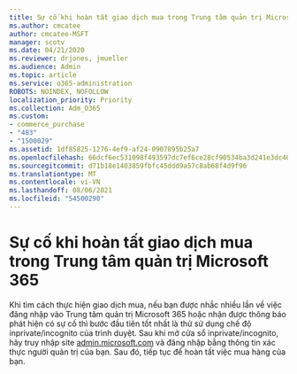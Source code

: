 ```yaml
---
title: Sự cố khi hoàn tất giao dịch mua trong Trung tâm quản trị Microsoft 365
ms.author: cmcatee
author: cmcatee-MSFT
manager: scotv
ms.date: 04/21/2020
ms.reviewer: drjones, jmueller
ms.audience: Admin
ms.topic: article
ms.service: o365-administration
ROBOTS: NOINDEX, NOFOLLOW
localization_priority: Priority
ms.collection: Adm_O365
ms.custom:
- commerce_purchase
- "483"
- "1500029"
ms.assetid: 1df85825-1276-4ef9-af24-0907895b25a7
ms.openlocfilehash: 66dcf6ec531098f493597dc7ef6ce28cf90534ba3d241e3dc4066f6c9ff57b51
ms.sourcegitcommit: d71b18e1403859fbfc45ddd9a57c8ab68f4d9f96
ms.translationtype: MT
ms.contentlocale: vi-VN
ms.lasthandoff: 08/06/2021
ms.locfileid: "54500290"
---
```

# <a name="trouble-completing-a-purchase-in-the-microsoft-365-admin-center"></a>Sự cố khi hoàn tất giao dịch mua trong Trung tâm quản trị Microsoft 365

Khi tìm cách thực hiện giao dịch mua, nếu bạn được nhắc nhiều lần về việc đăng nhập vào Trung tâm quản trị Microsoft 365 hoặc nhận được thông báo phát hiện có sự cố thì bước đầu tiên tốt nhất là thử sử dụng chế độ inprivate/incognito của trình duyệt. Sau khi mở cửa sổ inprivate/incognito, hãy truy nhập site [admin.microsoft.com](https://admin.microsoft.com) và đăng nhập bằng thông tin xác thực người quản trị của bạn. Sau đó, tiếp tục để hoàn tất việc mua hàng của bạn.